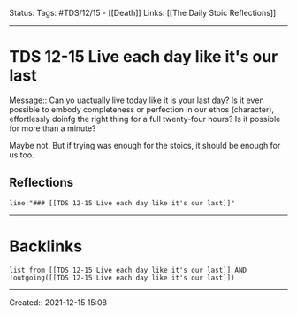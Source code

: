 Status:
Tags: #TDS/12/15 - [[Death]]
Links: [[The Daily Stoic Reflections]]
___
# TDS 12-15 Live each day like it's our last
Message:: Can yo uactually live today like it is your last day? Is it even possible to embody completeness or perfection in our ethos (character), effortlessly doinfg the right thing for a full twenty-four hours? Is it possible for more than a minute?

Maybe not. But if trying was enough for the stoics, it should be enough for us too.

## Reflections
 ```query
line:"### [[TDS 12-15 Live each day like it's our last]]"
```
___
# Backlinks
```dataview
list from [[TDS 12-15 Live each day like it's our last]] AND !outgoing([[TDS 12-15 Live each day like it's our last]])
```
___

Created:: 2021-12-15 15:08

